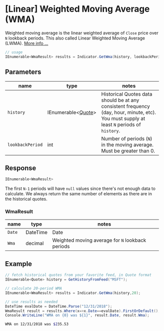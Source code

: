 ﻿# [Linear] Weighted Moving Average (WMA)

Weighted moving average is the linear weighted average of `Close` price over `N` lookback periods.  This also called Linear Weighted Moving Average (LWMA).
[More info ...](https://www.fidelity.com/learning-center/trading-investing/technical-analysis/technical-indicator-guide/wma)

```csharp
// usage
IEnumerable<WmaResult> results = Indicator.GetWma(history, lookbackPeriod);  
```

## Parameters

| name | type | notes
| -- |-- |--
| `history` | IEnumerable\<[Quote](../../GUIDE.md#quote)\> | Historical Quotes data should be at any consistent frequency (day, hour, minute, etc).  You must supply at least `N` periods of `history`.
| `lookbackPeriod` | int | Number of periods (`N`) in the moving average.  Must be greater than 0.

## Response

```csharp
IEnumerable<WmaResult>
```

The first `N-1` periods will have `null` values since there's not enough data to calculate.  We always return the same number of elements as there are in the historical quotes.

### WmaResult

| name | type | notes
| -- |-- |--
| `Date` | DateTime | Date
| `Wma` | decimal | Weighted moving average for `N` lookback periods

## Example

```csharp
// fetch historical quotes from your favorite feed, in Quote format
IEnumerable<Quote> history = GetHistoryFromFeed("MSFT");

// calculate 20-period WMA
IEnumerable<WmaResult> results = Indicator.GetWma(history,20);

// use results as needed
DateTime evalDate = DateTime.Parse("12/31/2018");
WmaResult result = results.Where(x=>x.Date==evalDate).FirstOrDefault();
Console.WriteLine("WMA on {0} was ${1}", result.Date, result.Wma);
```

```bash
WMA on 12/31/2018 was $235.53
```
